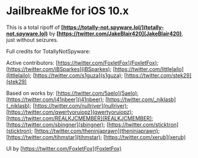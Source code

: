 # JailbreakMe for iOS 10.x

This is a total ripoff of <strong>[https://totally-not.spyware.lol/](totally-not.spyware.lol)</strong> by <strong>[https://twitter.com/JakeBlair420](JakeBlair420)</strong>, just without seizures.

Full credits for TotallyNotSpyware:

Active contributors: [https://twitter.com/FoxletFox](FoxletFox); [https://twitter.com/iBSparkes](iBSparkes); [https://twitter.com/littlelailo](littlelailo); [https://twitter.com/s1guza](s1guza); [https://twitter.com/stek29](stek29)

Based on works by: [https://twitter.com/5aelo](5aelo); [https://twitter.com/i41nbeer](i41nbeer); [https://twitter.com/_niklasb](_niklasb); [https://twitter.com/nullriver](nullriver); [https://twitter.com/qwertyoruiopz](qwertyoruiopz); [https://twitter.com/REALKJCMEMBER](REALKJCMEMBER); [https://twitter.com/sbingner](sbingner); [https://twitter.com/sticktron](sticktron); [https://twitter.com/theninjaprawn](theninjaprawn); [https://twitter.com/tihmstar](tihmstar); [https://twitter.com/xerub](xerub)

UI by [https://twitter.com/FoxletFox](FoxletFox)